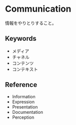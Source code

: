 # Communication

情報をやりとりすること。

## Keywords

- メディア
- チャネル
- コンテンツ
- コンテキスト

## Reference

- Information
- Expression
- Presentation
- Documentation
- Perception
